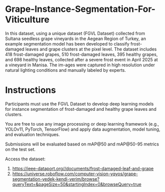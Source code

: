 # Grape-Instance-Segmentation-For-Viticulture
In this dataset, using a unique dataset (FGVL Dataset) collected from Sultana seedless grape vineyards in the Aegean Region of Turkey, an example segmentation model has been developed to classify frost-damaged leaves and grape clusters at the pixel level.
The dataset includes 418 frost-damaged grapes, 510 frost-damaged leaves, 395 healthy grapes, and 698 healthy leaves, collected after a severe frost event in April 2025 at a vineyard in Manisa. The im-ages were captured in high resolution under natural lighting conditions and manually labeled by experts.

# Instructions

Participants must use the FGVL Dataset to develop deep learning models for instance segmentation of frost-damaged and healthy grape leaves and clusters.

You are free to use any image processing or deep learning framework (e.g., YOLOv11, PyTorch, TensorFlow) and apply data augmentation, model tuning, and evaluation techniques.

Submissions will be evaluated based on mAP@50 and mAP@50-95 metrics on the test set.

Access the dataset: 

1. https://ieee-dataport.org//documents/frost-damaged-leaf-and-grape
2. https://universe.roboflow.com/computer-vision-yqyos/grape-segmentation-yedek-kendi-verim/browse?queryText=&pageSize=50&startingIndex=0&browseQuery=true
